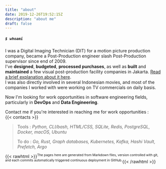 ```yaml
---
title: "about"
date: 2019-12-26T19:52:15Z
description: "about me"
draft: false
---
```


##### `$ whoami` 
I was a Digital Imaging Technician (DIT) for a motion picture production company, became a Post-Production engineer slash Post-Production supervisor since end of 2009.     
I've **designed**, **budgeted**, **processed purchases**, as well as **built** and **maintained** a few visual post-production facility companies in Jakarta. [Read a brief explanation about it here](/2019/12/26/post-production-facility-considerations).      
I was also directly involved in several Indonesian movies, and most of the companies I worked with were working on TV commercials on daily basis. 

Now I'm looking for work opportunities in software engineering fields, particularly in **DevOps** and **Data Engineering**.    

Contact me if you're interested in reaching me for work opportunities :    
{{< contacts >}}


> Tools
> : _Python, CLI/bash, HTML/CSS, SQLite, Redis, PostgreSQL, Docker, macOS, Ubuntu_      
>
> To do
> : _Go, Rust, Graph databases, Kubernetes, Kafka, Hashi Vault, Prefetch, Argo_  


{{< rawhtml >}}<sup style="font-size: 0.75em; line-height: 0.8em; padding: 0;">The pages here are generated from Markdown files, version controlled with git, and each commits automatically triggered continuous deployment in GitHub.</sup>{{< /rawhtml >}}
